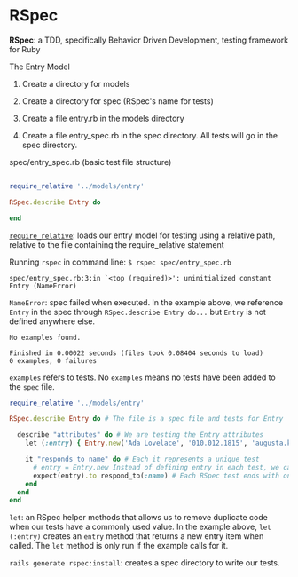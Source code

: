 # RSpec

**RSpec**: a TDD, specifically Behavior Driven Development, testing framework for Ruby

The Entry Model
1. Create a directory for models
2. Create a directory for spec (RSpec's name for tests)

3. Create a file entry.rb in the models directory
4. Create a file entry_spec.rb in the spec directory. All tests will go in the spec directory.

spec/entry_spec.rb (basic test file structure)

```ruby

require_relative '../models/entry'

RSpec.describe Entry do

end

```
[`require_relative`](https://ruby-doc.org/core-2.3.1/Kernel.html#method-i-require_relative): loads our entry model for testing using a relative path, relative to the file containing the require_relative statement

Running `rspec` in command line: `$ rspec spec/entry_spec.rb`

```
spec/entry_spec.rb:3:in `<top (required)>': uninitialized constant Entry (NameError)
```
`NameError`: spec failed when executed. In the example above, we reference `Entry` in the spec through `RSpec.describe Entry do...` but `Entry` is not defined anywhere else.


```
No examples found.

Finished in 0.00022 seconds (files took 0.08404 seconds to load)
0 examples, 0 failures
```
`examples` refers to tests. No `examples` means no tests have been added to the `spec` file.

```ruby
require_relative '../models/entry'

RSpec.describe Entry do # The file is a spec file and tests for Entry

  describe "attributes" do # We are testing the Entry attributes
    let (:entry) { Entry.new('Ada Lovelace', '010.012.1815', 'augusta.king@lovelace.com') }

    it "responds to name" do # Each it represents a unique test
      # entry = Entry.new Instead of defining entry in each test, we can just define it once using helper methods like let.
      expect(entry).to respond_to(:name) # Each RSpec test ends with one or more expect method(s). If those expectations are met, the test passes. Otherwise, it fails.
    end
  end
end
```
`let`: an RSpec helper methods that allows us to remove duplicate code when our tests have a commonly used value. In the example above, `let (:entry)` creates an `entry` method that returns a new entry item when called. The `let` method is only run if the example calls for it.

`rails generate rspec:install`: creates a spec directory to write our tests.

